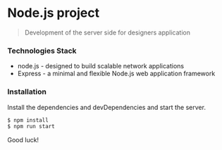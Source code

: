 # Node.js project

> Development of the server side 
> for designers application

### Technologies Stack

* node.js - designed to build scalable network applications
* Express - a minimal and flexible Node.js web application framework

### Installation

Install the dependencies and devDependencies and start the server.

```sh
$ npm install
$ npm run start
```

Good luck!